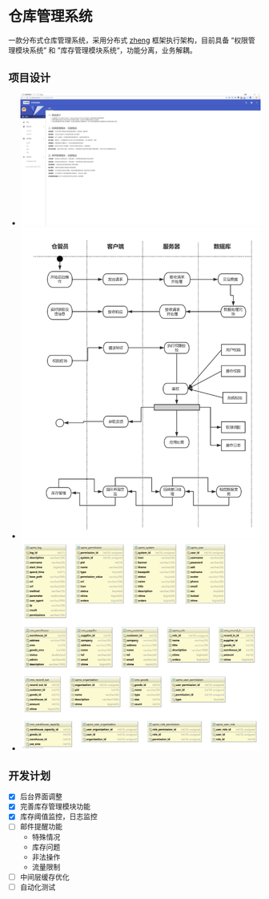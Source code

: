 # 仓库管理系统

  一款分布式仓库管理系统，采用分布式 [zheng](https://github.com/shuzheng/zheng) 框架执行架构，目前具备 “权限管理模块系统” 和 ”库存管理模块系统“，功能分离，业务解耦。


## 项目设计
- ![后台管理界面](./wms-resources/page/backstage.png)
- ![活动图](./wms-resources/design-image/activity-flow.png)
- ![数据表](./wms-resources/design-image/database-table.png)


## 开发计划
- [x] 后台界面调整
- [x] 完善库存管理模块功能
- [x] 库存阈值监控，日志监控
- [ ] 邮件提醒功能
  - 特殊情况
  - 库存问题
  - 非法操作
  - 流量限制
- [ ] 中间层缓存优化
- [ ] 自动化测试
